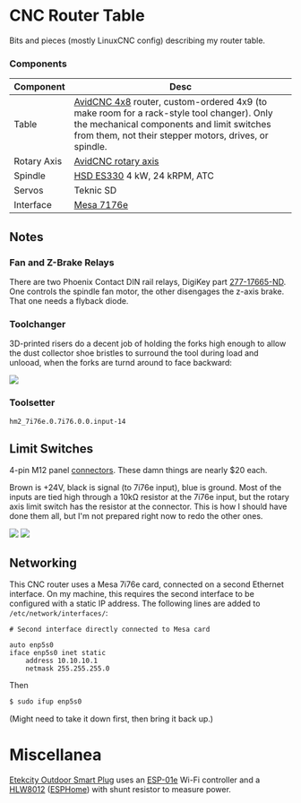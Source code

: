# CNC Router Table

Bits and pieces (mostly LinuxCNC config) describing my router table.

### Components

| Component | Desc |
| --------- | ---- |
| Table     | [AvidCNC 4x8](https://www.avidcnc.com/pro4896-4-x-8-cnc-router-machine-p-1337.html) router, custom-ordered 4x9 (to make room for a rack-style tool changer). Only the mechanical components and limit switches from them, not their stepper motors, drives, or spindle. |
| Rotary Axis | [AvidCNC rotary axis](https://www.avidcnc.com/avid-cnc-rotary-axis-p-724.html) |
| Spindle   | [HSD ES330](https://www.hsdmechatronics.com/en/products/es330/) 4 kW, 24 kRPM, ATC |
| Servos    | Teknic SD |
| Interface | [Mesa 7176e](http://store.mesanet.com/index.php?route=product/product&product_id=290) |

## Notes

### Fan and Z-Brake Relays

There are two Phoenix Contact DIN rail relays, DigiKey part [277-17665-ND](https://www.digikey.com/product-detail/en/phoenix-contact/2905657/277-17665-ND/9381938). One controls the spindle fan motor, the other disengages the z-axis brake. That one needs a flyback diode.

### Toolchanger

3D-printed risers do a decent job of holding the forks high enough to allow the dust collector shoe bristles to surround the tool during load and unlooad, when the forks are turnd around to face backward:

<a href="https://i.imgur.com/3V2IuPz.jpg"><img src="https://i.imgur.com/3V2IuPzl.jpg"></a>

### Toolsetter

`hm2_7i76e.0.7i76.0.0.input-14`

## Limit Switches

4-pin M12 panel [connectors](https://www.digikey.com/en/products/detail/te-connectivity-amp-connectors/1838891-2/1764162). These damn things are nearly $20 each.

Brown is +24V, black is signal (to 7i76e input), blue is ground. Most of the inputs are tied high through a 10kΩ resistor at the 7i76e input, but the rotary axis limit switch has the resistor at the connector. This is how I should have done them all, but I'm not prepared right now to redo the other ones.

<a href="https://i.imgur.com/Dny7TSk.jpg"><img src="https://i.imgur.com/Dny7TSkl.jpg"></a>
<a href="https://i.imgur.com/UmxeUWG.jpg"><img src="https://i.imgur.com/ROSZThol.jpg"></a>

## Networking

This CNC router uses a Mesa 7i76e card, connected on a second Ethernet interface. On my machine, this requires the second interface to be configured with a static IP address. The following lines are added to `/etc/network/interfaces/`:

```
# Second interface directly connected to Mesa card

auto enp5s0
iface enp5s0 inet static
    address 10.10.10.1
    netmask 255.255.255.0
```

Then

```bash
$ sudo ifup enp5s0
```

(Might need to take it down first, then bring it back up.)


# Miscellanea

[Etekcity Outdoor Smart Plug](https://www.etekcity.com/product/100344) uses an [ESP-01e](https://docs.ai-thinker.com/_media/esp8266/docs/esp-01e_product_specification_en.pdf) Wi-Fi controller and a [HLW8012](https://tinkerman.cat/post/hlw8012-ic-new-sonoff-pow) ([ESPHome](https://esphome.io/components/sensor/hlw8012.html)) with shunt resistor to measure power.
